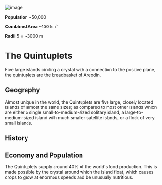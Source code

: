 <InfoBox>

![image](https://placehold.co/600x400?text=Quintuplets)

**Population** ~50,000

**Combined Area** ~150 km²

**Radii** 5 × ~3000 m

</InfoBox>

# The Quintuplets

Five large islands circling a crystal with a connection to the positive plane, the quintuplets are the breadbasket of Areodin.

## Geography

Almost unique in the world, the Quintuplets are five large, closely located islands of almost the same sizes; as compared to most other islands which are either a single small-to-medium-sized solitary island, a large-to-medium-sized island with much smaller satellite islands, or a flock of very small islands.

## History

## Economy and Population

The Quintuplets supply around 40% of the world's food production. This is made possible by the crystal around which the island float, which causes crops to grow at enormous speeds and be unusually nutritious.
